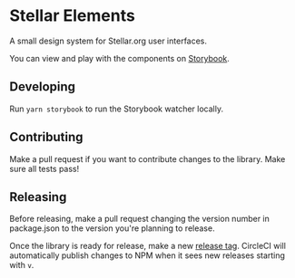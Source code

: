 # Stellar Elements

A small design system for Stellar.org user interfaces.

You can view and play with the components on
[Storybook](https://stellar-elements.netlify.com).

## Developing

Run `yarn storybook` to run the Storybook watcher locally.

## Contributing

Make a pull request if you want to contribute changes to the library. Make sure
all tests pass!

## Releasing

Before releasing, make a pull request changing the version number in
package.json to the version you're planning to release.

Once the library is ready for release, make a new
[release tag](https://github.com/stellar/js-stellar-elements/releases). CircleCI
will automatically publish changes to NPM when it sees new releases starting
with `v`.
